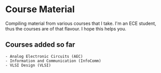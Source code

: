 # Course Material

Compiling material from various courses that I take. I'm an ECE student, thus the courses are of that flavour. I hope this helps you.

## Courses added so far

```
- Analog Electronic Circuits (AEC)
- Information and Communication (InfoComm)
- VLSI Design (VLSI)
```
